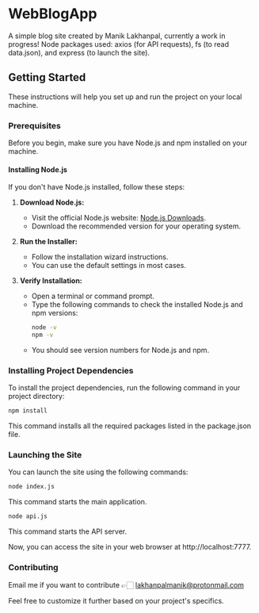 # WebBlogApp

A simple blog site created by Manik Lakhanpal, currently a work in progress! Node packages used: axios (for API requests), fs (to read data.json), and express (to launch the site).

## Getting Started

These instructions will help you set up and run the project on your local machine.

### Prerequisites

Before you begin, make sure you have Node.js and npm installed on your machine.

#### Installing Node.js

If you don't have Node.js installed, follow these steps:

1. **Download Node.js:**
   - Visit the official Node.js website: [Node.js Downloads](https://nodejs.org/).
   - Download the recommended version for your operating system.

2. **Run the Installer:**
   - Follow the installation wizard instructions.
   - You can use the default settings in most cases.

3. **Verify Installation:**
   - Open a terminal or command prompt.
   - Type the following commands to check the installed Node.js and npm versions:
     ```bash
     node -v
     npm -v
     ```
   - You should see version numbers for Node.js and npm.

### Installing Project Dependencies

To install the project dependencies, run the following command in your project directory:

```bash
npm install
```
This command installs all the required packages listed in the package.json file.

### Launching the Site
You can launch the site using the following commands:

```bash
node index.js
```

This command starts the main application.

```bash
node api.js
```

This command starts the API server.

Now, you can access the site in your web browser at http://localhost:7777.

### Contributing

Email me if you want to contribute 👉🏻 lakhanpalmanik@protonmail.com

Feel free to customize it further based on your project's specifics.
